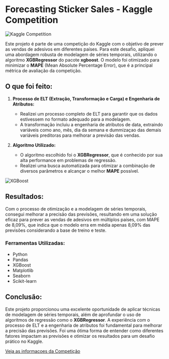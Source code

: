 # Forecasting Sticker Sales - Kaggle Competition

![Kaggle Competition]([https://upload.wikimedia.org/wikipedia/commons/3/38/Kaggle_logo.png](https://sigmoidal.ai/wp-content/uploads/2022/06/Forecasting-2-1024x626.png))

Este projeto é parte de uma competição do Kaggle com o objetivo de prever as vendas de adesivos em diferentes países. Para este desafio, apliquei uma abordagem robusta de modelagem de séries temporais, utilizando o algoritmo **XGBRegressor** do pacote **xgboost**. O modelo foi otimizado para minimizar o **MAPE** (Mean Absolute Percentage Error), que é a principal métrica de avaliação da competição.

## O que foi feito:

1. **Processo de ELT (Extração, Transformação e Carga) e Engenharia de Atributos:**
   - Realizei um processo completo de ELT para garantir que os dados estivessem no formato adequado para a modelagem.
   - A transformação incluiu a engenharia de atributos de data, extraindo variáveis como ano, mês, dia da semana e dummizaçao das demais variáveis preditoras para melhorar a previsão das vendas.

2. **Algoritmo Utilizado:**
   - O algoritmo escolhido foi o **XGBRegressor**, que é conhecido por sua alta performance em problemas de regressão.
   - Realizei uma busca automatizada para otimizar a combinação de diversos parâmetros e alcançar o melhor **MAPE** possível.

![XGBoost]([https://xgboost.readthedocs.io/en/stable/img/xgboost_logo.png](https://miro.medium.com/v2/resize:fit:1400/format:webp/1*6HDinkTP5BbizoL_xKxToA.jpeg))

## Resultados:

Com o processo de otimização e a modelagem de séries temporais, consegui melhorar a precisão das previsões, resultando em uma solução eficaz para prever as vendas de adesivos em múltiplos países, com MAPE de 8,09%, que indica que o modelo erra em média apenas 8,09% das previsões considerando a base de treino e teste.

### Ferramentas Utilizadas:
- Python
- Pandas
- XGBoost
- Matplotlib
- Seaborn
- Scikit-learn

## Conclusão:

Este projeto proporcionou uma excelente oportunidade de aplicar técnicas de modelagem de séries temporais, além de aprofundar o uso de algoritmos de regressão como o **XGBRegressor**. A experiência com o processo de ELT e a engenharia de atributos foi fundamental para melhorar a precisão das previsões. Foi uma ótima forma de entender como diferentes fatores impactam as previsões e otimizar os resultados para um desafio prático no Kaggle.

[Veja as informacoes da Competição]([https://www.kaggle.com/competitions](https://www.kaggle.com/competitions/playground-series-s5e1))
